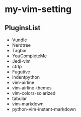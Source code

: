 # my-vim-setting

## PluginsList
- Vundle
- Nerdtree
- Tagbar
- YouCompleteMe
- Jedi-vim
- ctrlp
- Fugutive
- indentpython
- vim-airline
- vim-airline-themes
- vim-colors-solarized
- tabular
- vim-markdown
- python-vim-instant-markdown

